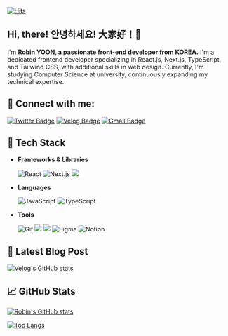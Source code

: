[![Hits](https://hits.seeyoufarm.com/api/count/incr/badge.svg?url=https%3A%2F%2Fgithub.com%2Frobinyoon-dev&count_bg=%23000000&title_bg=%23000000&icon=github.svg&icon_color=%23FFFFFF&title=hits&edge_flat=false)](https://hits.seeyoufarm.com)

## Hi, there! 안녕하세요! 大家好！👋
I'm **Robin YOON, a passionate front-end developer from KOREA.** 
I'm a dedicated frontend developer specializing in React.js, Next.js, TypeScript, and Tailwind CSS, with additional skills in web design. 
Currently, I'm studying Computer Science at university, continuously expanding my technical expertise.

## 🤝 Connect with me:

[![Twitter Badge](http://img.shields.io/badge/Twitter-1DA1F2?style=flat-square&logo=Twitter&logoColor=white&link=https://twitter.com/robinyoondev)](https://twitter.com/robinyoondev)
[![Velog Badge](http://img.shields.io/badge/-Blog-20C997?style=flat-square&logo=Velog&logoColor=white&link=https://velog.io/@robinyoondev)](https://velog.io/@robinyoondev) 
[![Gmail Badge](https://img.shields.io/badge/Gmail-d14836?style=flat-square&logo=Gmail&logoColor=white&link=mailto:robinyoonofficial@gmail.com)](mailto:robinyoonofficial@gmail.com)
  

    
## 🚀 Tech Stack
- **Frameworks & Libraries**
  
  ![React](https://img.shields.io/badge/React-61DAFB.svg?&style=for-the-badge&logo=React&logoColor=black)
  ![Next.js](https://img.shields.io/badge/Next.js-000000.svg?&style=for-the-badge&logo=Next.js&logoColor=white)
  <img src="https://img.shields.io/badge/Tailwind CSS-06B6D4?style=for-the-badge&logo=Tailwind CSS&logoColor=white">

- **Languages**
  
  ![JavaScript](https://img.shields.io/badge/JavaScript-F7DF1E.svg?&style=for-the-badge&logo=JavaScript&logoColor=black)
  ![TypeScript](https://img.shields.io/badge/typescript-3178C6.svg?&style=for-the-badge&logo=typescript&logoColor=white)

- **Tools**
  
  ![Git](https://img.shields.io/badge/Git-F05032.svg?&style=for-the-badge&logo=Git&logoColor=white)
  <img src="https://img.shields.io/badge/Github-181717?style=for-the-badge&logo=Github&logoColor=white">
  <img src="https://img.shields.io/badge/Amazon AWS-232F3E?style=for-the-badge&logo=Amazon AWS&logoColor=white">
  ![Figma](https://img.shields.io/badge/Figma-F24E1E.svg?&style=for-the-badge&logo=Figma&logoColor=white)
  ![Notion](https://img.shields.io/badge/Notion-000000.svg?&style=for-the-badge&logo=Notion&logoColor=white)


## 📃 Latest Blog Post
[![Velog's GitHub stats](https://velog-readme-stats.vercel.app/api?name=robinyoondev)](https://velog.io/@robinyoondev)

## 📈 GitHub Stats
[![Robin's GitHub stats](https://github-readme-stats.vercel.app/api?username=robinyoon-dev)](https://github.com/robinyoon-dev/github-readme-stats)

[![Top Langs](https://github-readme-stats.vercel.app/api/top-langs/?username=robinyoon-dev&layout=compact)](https://github.com/robinyoon-dev/github-readme-stats)
